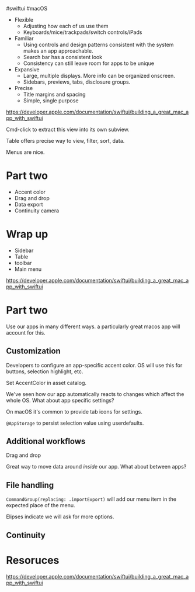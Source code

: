 #swiftui  #macOS 

* Flexible
	* Adjusting how each of us use them
	* Keyboards/mice/trackpads/switch controls/iPads
* Familiar
	* Using controls and design patterns consistent with the system makes an app approachable.
	* Search bar has a consistent look
	* Consistency can still leave room for apps to be unique
* Expansive
	* Large, multiple displays.  More info can be organized onscreen.
	* Sidebars, previews, tabs, disclosure groups.
* Precise
	* Title margins and spacing
	* Simple, single purpose

https://developer.apple.com/documentation/swiftui/building_a_great_mac_app_with_swiftui

Cmd-click to extract this view into its own subview.

Table offers precise way to view, filter, sort, data.  

Menus are nice.

# Part two
* Accent color
* Drag and drop
* Data export
* Continuity camera

# Wrap up
* Sidebar
* Table
* toolbar
* Main menu

https://developer.apple.com/documentation/swiftui/building_a_great_mac_app_with_swiftui

# Part two
Use our apps in many different ways.  a particularly great macos app will account for this.

## Customization
Developers to configure an app-specific accent color.  OS will use this for buttons, selection highlight, etc.

Set AccentColor in asset catalog.

We've seen how our app automatically reacts to changes which affect the whole OS.  What about app specific settings?

On macOS it's common to provide tab icons for settings.  

`@AppStorage` to persist selection value using userdefaults.


## Additional workflows
Drag and drop

Great way to move data around *inside* our app.  What about between apps?
## File handling
`CommandGroup(replacing: .importExport)` will add our menu item in the expected place of the menu.

Elipses indicate we will ask for more options.


## Continuity

# Resoruces
https://developer.apple.com/documentation/swiftui/building_a_great_mac_app_with_swiftui


